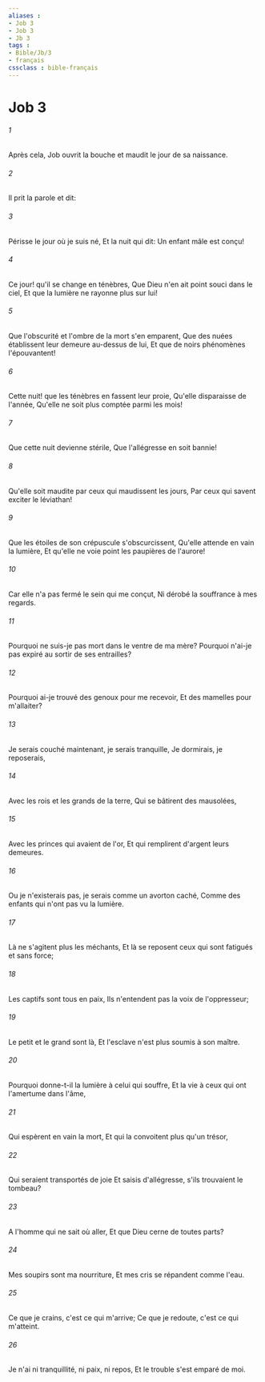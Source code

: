 ```yaml
---
aliases : 
- Job 3
- Job 3
- Jb 3
tags : 
- Bible/Jb/3
- français
cssclass : bible-français
---
```


# Job 3

###### 1
Après cela, Job ouvrit la bouche et maudit le jour de sa naissance.
###### 2
Il prit la parole et dit:
###### 3
Périsse le jour où je suis né, Et la nuit qui dit: Un enfant mâle est conçu!
###### 4
Ce jour! qu'il se change en ténèbres, Que Dieu n'en ait point souci dans le ciel, Et que la lumière ne rayonne plus sur lui!
###### 5
Que l'obscurité et l'ombre de la mort s'en emparent, Que des nuées établissent leur demeure au-dessus de lui, Et que de noirs phénomènes l'épouvantent!
###### 6
Cette nuit! que les ténèbres en fassent leur proie, Qu'elle disparaisse de l'année, Qu'elle ne soit plus comptée parmi les mois!
###### 7
Que cette nuit devienne stérile, Que l'allégresse en soit bannie!
###### 8
Qu'elle soit maudite par ceux qui maudissent les jours, Par ceux qui savent exciter le léviathan!
###### 9
Que les étoiles de son crépuscule s'obscurcissent, Qu'elle attende en vain la lumière, Et qu'elle ne voie point les paupières de l'aurore!
###### 10
Car elle n'a pas fermé le sein qui me conçut, Ni dérobé la souffrance à mes regards.
###### 11
Pourquoi ne suis-je pas mort dans le ventre de ma mère? Pourquoi n'ai-je pas expiré au sortir de ses entrailles?
###### 12
Pourquoi ai-je trouvé des genoux pour me recevoir, Et des mamelles pour m'allaiter?
###### 13
Je serais couché maintenant, je serais tranquille, Je dormirais, je reposerais,
###### 14
Avec les rois et les grands de la terre, Qui se bâtirent des mausolées,
###### 15
Avec les princes qui avaient de l'or, Et qui remplirent d'argent leurs demeures.
###### 16
Ou je n'existerais pas, je serais comme un avorton caché, Comme des enfants qui n'ont pas vu la lumière.
###### 17
Là ne s'agitent plus les méchants, Et là se reposent ceux qui sont fatigués et sans force;
###### 18
Les captifs sont tous en paix, Ils n'entendent pas la voix de l'oppresseur;
###### 19
Le petit et le grand sont là, Et l'esclave n'est plus soumis à son maître.
###### 20
Pourquoi donne-t-il la lumière à celui qui souffre, Et la vie à ceux qui ont l'amertume dans l'âme,
###### 21
Qui espèrent en vain la mort, Et qui la convoitent plus qu'un trésor,
###### 22
Qui seraient transportés de joie Et saisis d'allégresse, s'ils trouvaient le tombeau?
###### 23
A l'homme qui ne sait où aller, Et que Dieu cerne de toutes parts?
###### 24
Mes soupirs sont ma nourriture, Et mes cris se répandent comme l'eau.
###### 25
Ce que je crains, c'est ce qui m'arrive; Ce que je redoute, c'est ce qui m'atteint.
###### 26
Je n'ai ni tranquillité, ni paix, ni repos, Et le trouble s'est emparé de moi.
